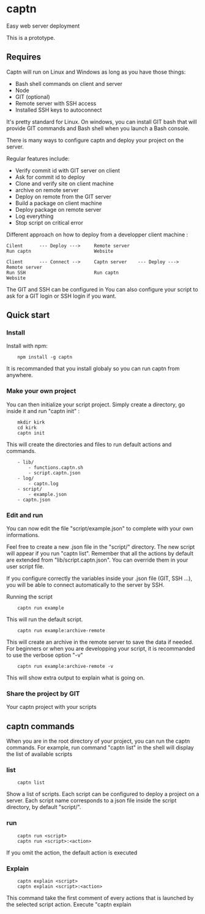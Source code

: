 # captn

Easy web server deployment

This is a prototype.


## Requires

Captn will run on Linux and Windows as long as you have those things:
- Bash shell commands on client and server
- Node
- GIT (optional)
- Remote server with SSH access
- Installed SSH keys to autoconnect

It's pretty standard for Linux. On windows, you can install GIT bash that will provide GIT commands and Bash shell when you launch a Bash console.


There is many ways to configure captn and deploy your project on the server.

Regular features include:
- Verify commit id with GIT server on client
- Ask for commit id to deploy
- Clone and verify site on client machine
- archive on remote server
- Deploy on remote from the GIT server
- Build a package on client machine
- Deploy package on remote server
- Log everything
- Stop script on critical error


Different approach on how to deploy from a developper client machine :

```
Cilent		---	Deploy ---> 	Remote server
Run captn						Website

Client		--- Connect -->		Captn server	--- Deploy --->		Remote server
Run SSH							Run captn							Website
```
The GIT and SSH can be configured in
You can also configure your script to ask for a GIT login or SSH login if you want.


## Quick start

### Install

Install with npm:

```
	npm install -g captn
```
It is recommanded that you install globaly so you can run captn from anywhere.

### Make your own project

You can then initialize your script project. Simply create a directory, go inside it and run "captn init" :

```
	mkdir kirk
	cd kirk
	captn init
```

This will create the directories and files to run default actions and commands.

```
	- lib/
		- functions.captn.sh 
		- script.captn.json
	- log/
		- captn.log
	- script/
		- example.json
	- captn.json
```

### Edit and run

You can now edit the file "script/example.json" to complete with your own informations.

Feel free to create a new .json file in the "script/" directory. The new script will appear if you run "captn list".
Remember that all the actions by default are extended from "lib/script.captn.json". You can override them in your user script file.

If you configure correctly the variables inside your .json file (GIT, SSH ...), you will be able to connect automatically to the server by SSH.

Running the script

```
	captn run example
```
This will run the default script.

```
	captn run example:archive-remote
```
This will create an archive in the remote server to save the data if needed.
For beginners or when you are developping your script, it is recommanded to use the verbose option "-v"
```
	captn run example:archive-remote -v
```
This will show extra output to explain what is going on.

### Share the project by GIT

Your captn project with your scripts


## captn commands

When you are in the root directory of your project, you can run the captn commands. For example, run command "captn list" in the shell will display the list of available scripts

### list

```
	captn list
```

Show a list of scripts. Each script can be configured to deploy a project on a server.
Each script name corresponds to a json file inside the script directory, by default "script/".

### run

```
	captn run <script>
	captn run <script>:<action>
```

If you omit the action, the default action is executed

### Explain

```
	captn explain <script>
	captn explain <script>:<action>
```

This command take the first comment of every actions that is launched by the selected script action. Execute "captn explain <script>" to see the explanation of the default action. Execute "captn explain <script>:<action>" to see the explanation of a particular action.

### Options

You can add an option when you run captn.

### Verbose: -v or --verbose

Show more text on the console on what is going on.


## How to cutomize your script

### Just adding a simple command

You can add a simple command just by adding 

```
	...
	"actions": {
		"my-action": [
			""
		],
		...
	}
```

By default, every command return code is checked. If the command return code is 0, it's a success and it will continue. If the command returns something else (usually 1), the script will show an error and exit.

For example, if you run "cd /i-dont-exist/", it will show an error and return the exit code 1, so the script will detect that there is a problem with the previous command and exit, preventing from doing harm.
You can continu on error by doing a more complex command with options (example below).

### Use global variables

You can use all the variables inside your .json script file in your commands (except the action list). Just use "$" and the name of the variable.
In your .json file "script_cache" is

```
	...
	"actions": {
		"my-action": [
			"cd $script_cache"
		],
		...
	}
```

Remember that when changing current directory on local machine, it will keep it as the current directory for the rest of the script until changed.
If you want to be sure to be on the right directory, just use "cd" command on the beginning of your action.

### Echo warning Error Success

You can display Warning in yellow, error in red and success uin green in the console. Showing an error will not exit the script. 
Warnings, errors and success are visible without the verbose mode. All others are invisible unless you use the verbose mode "captn run example -v".

```
	...
	"actions": {
		"my-action": [
			"echo "Warning: this is a warning",
			"echo "Error: this is an error",
			"echo "Success: this is a success",
			"echo "This will not show without verbose mode"
		],
		...
	}
```

*What you should not do*:
Break the json file, for example by putting double quotes without escape char:
```
	...
		"echo \"Correct command\"",
		"echo "This will beak the json"",
	...
```

You alsa shoulnd put a command on multiple lines (like when using "if").
```
	...
		"if [ \"$git_user\" != \"\" ]; then",
		"echo \"This will not work\"",
		"fi",
	...
```

### More complex commands

```
	...
	"actions": {
		"my-action": [
			"echo "Warning: next command has options",
			{
				exec: "ls",
				onError: "Command failed horribly"
			}
		],
		...
	}
```

- onError: show on console on error
- onSuccess: show on console on success
- 


### Ask the captain

There is a common function to ask the user an information.
The response is stored on the $response global variable.

```
	captn_ask "How old are you"
	echo "Success: your response is $response"
```
this will output :
```
	How old are you?
	22
	Your response is 22
```
You can also put a default value if the
```
	captn_ask "Are you a troll" "no"
	echo "$response"
```
This will store "no" in the reponse if the user just hit enter

You can also ask the user if he wants to continue based on some informations. To do that, you can simply call the function "captn_ask_continue".
```
	captn_ask_continue "no"
```	


### Calling an action

A call to an action always begins with ":". So, in the command string,

```
	...
	"actions": {
		"my-action": [
			"ls -l",
			":deploy-with-git"
		],
		...
	}
```
This is an action called "my-action" that has 2 commands. When it runs, it executes "ls -l" on local machine and is calling "deploy-with-git" action. The "deploy-with-git" action can call other actions too.

If you want to see all the chain of actions, just call "captn explain example:my-action".




## Actions

### deploy-with-git

This action will:
- 



## Functions

## Changelog

### V0.1 First version
- Run scripts


